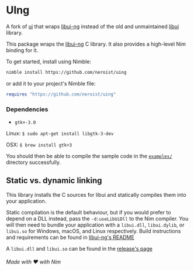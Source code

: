 # UIng
A fork of [ui](https://github.com/nim-lang/ui) that wraps [libui-ng](https://github.com/libui-ng/libui-ng) instead of the old and unmaintained [libui](https://github.com/andlabs/libui) library.


This package wraps the [libui-ng](https://github.com/libui-ng/libui-ng) C library. It
also provides a high-level Nim binding for it.

To get started, install using Nimble:

```bash
nimble install https://github.com/neroist/uing
```

or add it to your project's Nimble file:

```nim
requires "https://github.com/neroist/uing"
```

### Dependencies
- `gtk+-3.0`

Linux: `$ sudo apt-get install libgtk-3-dev`

OSX: `$ brew install gtk+3`


You should then be able to compile the sample code in the
[`examples/`](examples/)
directory successfully.

## Static vs. dynamic linking

This library installs the C sources for libui and statically compiles them
into your application.

Static compilation is the default behaviour, but if you would prefer to depend
on a DLL instead, pass the `-d:useLibUiDll` to the Nim compiler. You will
then need to bundle your application with a `libui.dll`, `libui.dylib`, or `libui.so`
for Windows, macOS, and Linux respectively.
Build instructions and requirements can be found in [libui-ng's README](https://github.com/libui-ng/libui-ng#readme)

A `libui.dll` and `libui.so` can be found in the [release's page](https://github.com/neroist/uing/releases/latest)

###### Made with ❤️ with Nim
